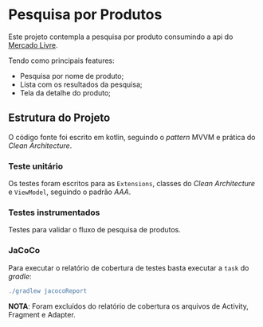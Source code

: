 # Pesquisa por Produtos

Este projeto contempla a pesquisa por produto consumindo a api do [Mercado Livre](https://developers.mercadolibre.com.ar/es_ar/items-y-busquedas).

Tendo como principais features:

- Pesquisa por nome de produto;
- Lista com os resultados da pesquisa;
- Tela da detalhe do produto;

## Estrutura do Projeto

O código fonte foi escrito em kotlin, seguindo o *pattern* MVVM e prática do *Clean Architecture*.

### Teste unitário 

Os testes foram escritos para as `Extensions`, classes do *Clean Architecture* e `ViewModel`, seguindo o padrão *AAA*.

### Testes instrumentados

Testes para validar o fluxo de pesquisa de produtos. 

### JaCoCo

Para executar o relatório de cobertura de testes basta executar a `task` do *gradle*:

```groovy
./gradlew jacocoReport
```

**NOTA**: Foram excluídos do relatório de cobertura os arquivos de Activity, Fragment e Adapter.
